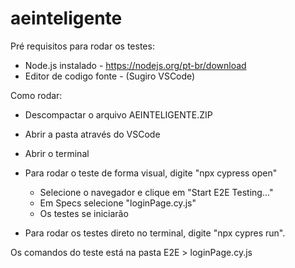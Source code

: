 # aeinteligente

Pré requisitos para rodar os testes:
- Node.js instalado - https://nodejs.org/pt-br/download
- Editor de codigo fonte - (Sugiro VSCode)

Como rodar:
- Descompactar o arquivo AEINTELIGENTE.ZIP
- Abrir a pasta através do VSCode
- Abrir o terminal

- Para rodar o teste de forma visual, digite "npx cypress open"
    - Selecione o navegador e clique em "Start E2E Testing..."
    - Em Specs selecione "loginPage.cy.js"
    - Os testes se iniciarão 

- Para rodar os testes direto no terminal, digite "npx cypres run".

Os comandos do teste está na pasta E2E > loginPage.cy.js